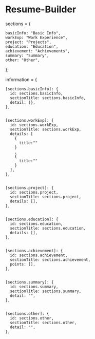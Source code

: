 # Resume-Builder


sections = {


    basicInfo: "Basic Info",
    workExp: "Work Experience",
    project: "Projects",
    education: "Education",
    achievement: "Achievements",
    summary: "Summary",
    other: "Other",
  };
  
  
  information = {
  
  
    [sections.basicInfo]: {
      id: sections.basicInfo,
      sectionTitle: sections.basicInfo,
      detail: {},
    },
    
    
    [sections.workExp]: {
      id: sections.workExp,
      sectionTitle: sections.workExp,
      details: [
        {
          title:""
        }
        ,
        {
          title:""
        }
      ],
    },
    
    
    [sections.project]: {
      id: sections.project,
      sectionTitle: sections.project,
      details: [],
    },
    
    
    [sections.education]: {
      id: sections.education,
      sectionTitle: sections.education,
      details: [],
    },
    
    
    [sections.achievement]: {
      id: sections.achievement,
      sectionTitle: sections.achievement,
      points: [],
    },
    
    
    [sections.summary]: {
      id: sections.summary,
      sectionTitle: sections.summary,
      detail: "",
    },
    
    
    [sections.other]: {
      id: sections.other,
      sectionTitle: sections.other,
      detail: "",
    },
